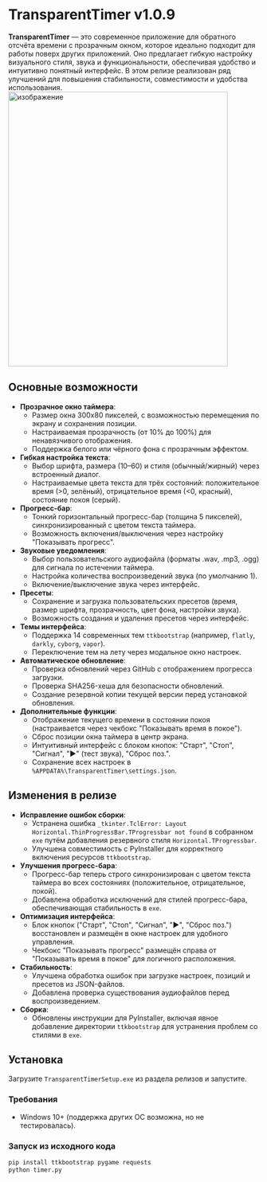 # TransparentTimer v1.0.9

**TransparentTimer** — это современное приложение для обратного отсчёта времени с прозрачным окном, которое идеально подходит для работы поверх других приложений. Оно предлагает гибкую настройку визуального стиля, звука и функциональности, обеспечивая удобство и интуитивно понятный интерфейс. В этом релизе реализован ряд улучшений для повышения стабильности, совместимости и удобства использования.
<img width="440" height="552" alt="изображение" src="https://github.com/user-attachments/assets/0f01bb9a-a7a2-43d8-a6b4-e9782be7b999" />

## Основные возможности

- **Прозрачное окно таймера**:
  - Размер окна 300x80 пикселей, с возможностью перемещения по экрану и сохранения позиции.
  - Настраиваемая прозрачность (от 10% до 100%) для ненавязчивого отображения.
  - Поддержка белого или чёрного фона с прозрачным эффектом.
- **Гибкая настройка текста**:
  - Выбор шрифта, размера (10–60) и стиля (обычный/жирный) через встроенный диалог.
  - Настраиваемые цвета текста для трёх состояний: положительное время (>0, зелёный), отрицательное время (<0, красный), состояние покоя (серый).
- **Прогресс-бар**:
  - Тонкий горизонтальный прогресс-бар (толщина 5 пикселей), синхронизированный с цветом текста таймера.
  - Возможность включения/выключения через настройку "Показывать прогресс".
- **Звуковые уведомления**:
  - Выбор пользовательского аудиофайла (форматы .wav, .mp3, .ogg) для сигнала по истечении таймера.
  - Настройка количества воспроизведений звука (по умолчанию 1).
  - Включение/выключение звука через интерфейс.
- **Пресеты**:
  - Сохранение и загрузка пользовательских пресетов (время, размер шрифта, прозрачность, цвет фона, настройки звука).
  - Возможность создания и удаления пресетов через интерфейс.
- **Темы интерфейса**:
  - Поддержка 14 современных тем `ttkbootstrap` (например, `flatly`, `darkly`, `cyborg`, `vapor`).
  - Переключение тем на лету через модальное окно настроек.
- **Автоматическое обновление**:
  - Проверка обновлений через GitHub с отображением прогресса загрузки.
  - Проверка SHA256-хеша для безопасности обновлений.
  - Создание резервной копии текущей версии перед установкой обновления.
- **Дополнительные функции**:
  - Отображение текущего времени в состоянии покоя (настраивается через чекбокс "Показывать время в покое").
  - Сброс позиции окна таймера в центр экрана.
  - Интуитивный интерфейс с блоком кнопок: "Старт", "Стоп", "Сигнал", "▶" (тест звука), "Сброс поз.".
  - Сохранение всех настроек в `%APPDATA%\TransparentTimer\settings.json`.

## Изменения в релизе

- **Исправление ошибок сборки**:
  - Устранена ошибка `_tkinter.TclError: Layout Horizontal.ThinProgressBar.TProgressbar not found` в собранном `exe` путём добавления резервного стиля `Horizontal.TProgressbar`.
  - Улучшена совместимость с PyInstaller для корректного включения ресурсов `ttkbootstrap`.
- **Улучшения прогресс-бара**:
  - Прогресс-бар теперь строго синхронизирован с цветом текста таймера во всех состояниях (положительное, отрицательное, покой).
  - Добавлена обработка исключений для стилей прогресс-бара, обеспечивающая стабильность в `exe`.
- **Оптимизация интерфейса**:
  - Блок кнопок ("Старт", "Стоп", "Сигнал", "▶", "Сброс поз.") восстановлен и размещён в окне настроек для удобного управления.
  - Чекбокс "Показывать прогресс" размещён справа от "Показывать время в покое" для логичного расположения.
- **Стабильность**:
  - Улучшена обработка ошибок при загрузке настроек, позиций и пресетов из JSON-файлов.
  - Добавлена проверка существования аудиофайлов перед воспроизведением.
- **Сборка**:
  - Обновлены инструкции для PyInstaller, включая явное добавление директории `ttkbootstrap` для устранения проблем со стилями в `exe`.

## Установка

Загрузите `TransparentTimerSetup.exe` из раздела релизов и запустите.

### Требования 
- Windows 10+ (поддержка других ОС возможна, но не тестировалась).

### Запуск из исходного кода
```bash
pip install ttkbootstrap pygame requests
python timer.py
```
